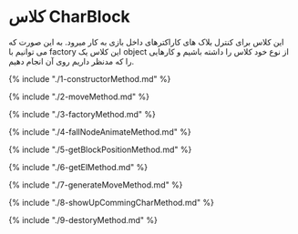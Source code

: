 # کلاس CharBlock

این کلاس برای کنترل بلاک های کاراکترهای داخل بازی به کار میرود. به این صورت که می توانیم با factory این کلاس یک object از نوع خود کلاس را داشته باشیم و کارهایی را که مدنظر داریم روی آن انجام دهیم.

{% include "./1-constructorMethod.md" %}

{% include "./2-moveMethod.md" %}

{% include "./3-factoryMethod.md" %}

{% include "./4-fallNodeAnimateMethod.md" %}

{% include "./5-getBlockPositionMethod.md" %}

{% include "./6-getElMethod.md" %}

{% include "./7-generateMoveMethod.md" %}

{% include "./8-showUpCommingCharMethod.md" %}

{% include "./9-destoryMethod.md" %}

